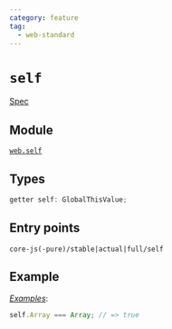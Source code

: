 ```yaml
---
category: feature
tag:
  - web-standard
---
```


# `self`

[Spec](https://html.spec.whatwg.org/multipage/window-object.html#dom-self)

## Module

[`web.self`](https://github.com/zloirock/core-js/blob/master/packages/core-js/modules/web.self.js)

## Types

```ts
getter self: GlobalThisValue;
```

## Entry points

```
core-js(-pure)/stable|actual|full/self
```

## Example

[_Examples_](https://tinyurl.com/27nghouh):

```js
self.Array === Array; // => true
```
